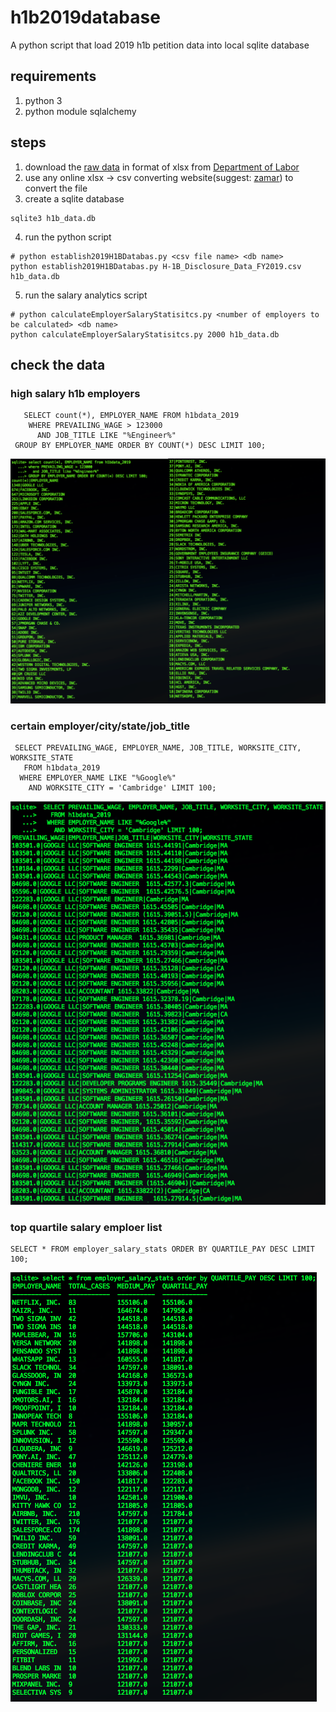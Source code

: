 # h1b2019database
A python script that load 2019 h1b petition data into local sqlite database

## requirements
1. python 3
2. python module sqlalchemy

## steps
1. download the [raw data](https://www.foreignlaborcert.doleta.gov/pdf/PerformanceData/2019/H-1B_Disclosure_Data_FY2019.xlsx) in format of xlsx from [Department of Labor](https://www.foreignlaborcert.doleta.gov/performancedata.cfm)
2. use any online xlsx -> csv converting website(suggest: [zamar](https://www.zamzar.com/convert/xlsx-to-csv/)) to convert the file
3. create a sqlite database
```
sqlite3 h1b_data.db
```
4. run the python script 
```
# python establish2019H1BDatabas.py <csv file name> <db name>
python establish2019H1BDatabas.py H-1B_Disclosure_Data_FY2019.csv h1b_data.db
```
5. run the salary analytics script
```
# python calculateEmployerSalaryStatisitcs.py <number of employers to be calculated> <db name>
python calculateEmployerSalaryStatisitcs.py 2000 h1b_data.db
```

## check the data
### high salary h1b employers
```
   SELECT count(*), EMPLOYER_NAME FROM h1bdata_2019 
    WHERE PREVAILING_WAGE > 123000 
      AND JOB_TITLE LIKE "%Engineer%" 
 GROUP BY EMPLOYER_NAME ORDER BY COUNT(*) DESC LIMIT 100;
```
![H1B_TopHighSalaryEmployers.png](/pics/H1B_TopHighSalaryEmployers.png)

### certain employer/city/state/job_title
```
 SELECT PREVAILING_WAGE, EMPLOYER_NAME, JOB_TITLE, WORKSITE_CITY, WORKSITE_STATE
   FROM h1bdata_2019
  WHERE EMPLOYER_NAME LIKE "%Google%" 
    AND WORKSITE_CITY = 'Cambridge' LIMIT 100;
```
![H1B_Google_Cambridge.png](/pics/H1B_Google_Cambridge.png)
### top quartile salary emploer list
```
SELECT * FROM employer_salary_stats ORDER BY QUARTILE_PAY DESC LIMIT 100;
```
![H1B_TopQuartileSalaryEmployer.png](/pics/H1B_TopQuartileSalaryEmployer.png)

